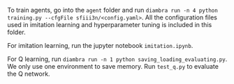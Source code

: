 To train agents, go into the `agent` folder and run `diambra run -n 4 python training.py --cfgFile sfiii3n/<config.yaml>`. All the configuration files used in imitation learning and hyperparameter tuning is included in this folder.

For imitation learning, run the jupyter notebook `imitation.ipynb`. 

For Q learning, run `diambra run -n 1 python saving_loading_evaluating.py`. We only use one environment to save memory. Run `test_q.py` to evaluate the Q network.